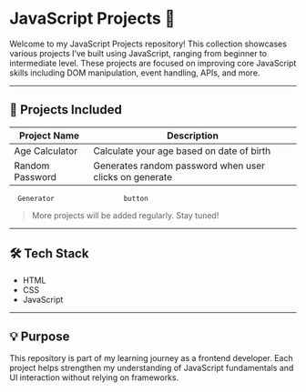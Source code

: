 # JavaScript Projects 🚀

Welcome to my JavaScript Projects repository! This collection showcases various projects I’ve built using JavaScript, ranging from beginner to intermediate level. These projects are focused on improving core JavaScript skills including DOM manipulation, event handling, APIs, and more.

---

## 📁 Projects Included

| Project Name           | Description                                             |
|------------------------|---------------------------------------------------------|
| Age Calculator         | Calculate your age based on date of birth               |
| Random Password        | Generates random password when user clicks on generate  |
      Generator                 button

> More projects will be added regularly. Stay tuned!

---

## 🛠️ Tech Stack

- HTML
- CSS
- JavaScript

---

## 💡 Purpose

This repository is part of my learning journey as a frontend developer. Each project helps strengthen my understanding of JavaScript fundamentals and UI interaction without relying on frameworks.

